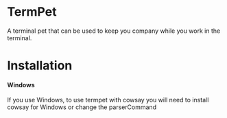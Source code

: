 # TermPet

A terminal pet that can be used to keep you company while you work in the terminal.


# Installation
#### Windows
If you use Windows, to use termpet with cowsay you will need to install cowsay for Windows or change the parserCommand
